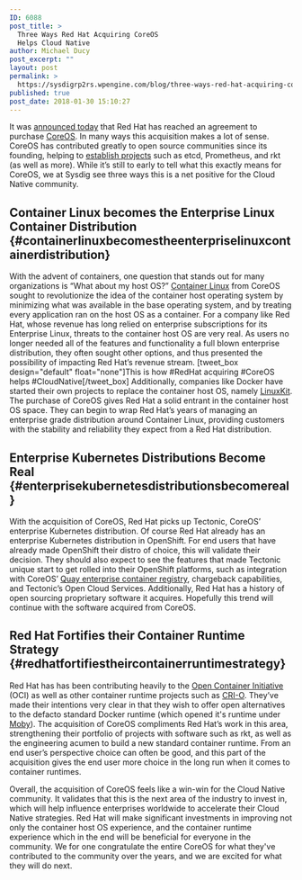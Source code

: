 ```yaml
---
ID: 6088
post_title: >
  Three Ways Red Hat Acquiring CoreOS
  Helps Cloud Native
author: Michael Ducy
post_excerpt: ""
layout: post
permalink: >
  https://sysdigrp2rs.wpengine.com/blog/three-ways-red-hat-acquiring-coreos-helps-cloud-native/
published: true
post_date: 2018-01-30 15:10:27
---
```

﻿It was <a href="https://www.redhat.com/en/about/press-releases/red-hat-acquire-coreos-expanding-its-kubernetes-and-containers-leadership" target="_blank">announced today</a> that Red Hat has reached an agreement to purchase <a href="https://coreos.com" target="_blank">CoreOS</a>. In many ways this acquisition makes a lot of sense. CoreOS has contributed greatly to open source communities since its founding, helping to <a href="https://github.com/coreos/" target="_blank">establish projects</a> such as etcd, Prometheus, and rkt (as well as more). While it’s still to early to tell what this exactly means for CoreOS, we at Sysdig see three ways this is a net positive for the Cloud Native community. 

## Container Linux becomes the Enterprise Linux Container Distribution {#containerlinuxbecomestheenterpriselinuxcontainerdistribution}

With the advent of containers, one question that stands out for many organizations is “What about my host OS?” <a href="https://coreos.com/os/docs/latest/" target="_blank">Container Linux</a> from CoreOS sought to revolutionize the idea of the container host operating system by minimizing what was available in the base operating system, and by treating every application ran on the host OS as a container. For a company like Red Hat, whose revenue has long relied on enterprise subscriptions for its Enterprise Linux, threats to the container host OS are very real. As users no longer needed all of the features and functionality a full blown enterprise distribution, they often sought other options, and thus presented the possibility of impacting Red Hat’s revenue stream. [tweet_box design="default" float="none"]This is how #RedHat acquiring #CoreOS helps #CloudNative[/tweet_box] Additionally, companies like Docker have started their own projects to replace the container host OS, namely <a href="https://github.com/linuxkit" target="_blank">LinuxKit</a>. The purchase of CoreOS gives Red Hat a solid entrant in the container host OS space. They can begin to wrap Red Hat’s years of managing an enterprise grade distribution around Container Linux, providing customers with the stability and reliability they expect from a Red Hat distribution. 

## Enterprise Kubernetes Distributions Become Real {#enterprisekubernetesdistributionsbecomereal}

With the acquisition of CoreOS, Red Hat picks up Tectonic, CoreOS’ enterprise Kubernetes distribution. Of course Red Hat already has an enterprise Kubernetes distribution in OpenShift. For end users that have already made OpenShift their distro of choice, this will validate their decision. They should also expect to see the features that made Tectonic unique start to get rolled into their OpenShift platforms, such as integration with CoreOS’ <a href="https://coreos.com/quay-enterprise/" target="_blank">Quay enterprise container registry</a>, chargeback capabilities, and Tectonic’s Open Cloud Services. Additionally, Red Hat has a history of open sourcing proprietary software it acquires. Hopefully this trend will continue with the software acquired from CoreOS. 

## Red Hat Fortifies their Container Runtime Strategy {#redhatfortifiestheircontainerruntimestrategy}

Red Hat has has been contributing heavily to the <a href="https://github.com/opencontainers" target="_blank">Open Container Initiative</a> (OCI) as well as other container runtime projects such as <a href="http://cri-o.io/" target="_blank">CRI-O</a>. They’ve made their intentions very clear in that they wish to offer open alternatives to the defacto standard Docker runtime (which opened it's runtime under <a href="https://github.com/moby" target="_blank">Moby</a>). The acquisition of CoreOS compliments Red Hat’s work in this area, strengthening their portfolio of projects with software such as rkt, as well as the engineering acumen to build a new standard container runtime. From an end user’s perspective choice can often be good, and this part of the acquisition gives the end user more choice in the long run when it comes to container runtimes. 

Overall, the acquisition of CoreOS feels like a win-win for the Cloud Native community. It validates that this is the next area of the industry to invest in, which will help influence enterprises worldwide to accelerate their Cloud Native strategies. Red Hat will make significant investments in improving not only the container host OS experience, and the container runtime experience which in the end will be beneficial for everyone in the community. We for one congratulate the entire CoreOS for what they've contributed to the community over the years, and we are excited for what they will do next.